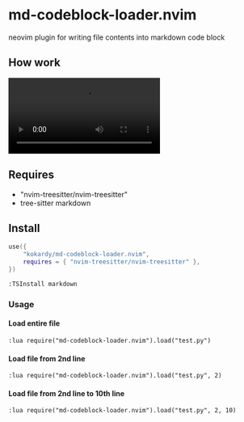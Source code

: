 # md-codeblock-loader.nvim
neovim plugin for writing file contents into markdown code block

## How work
![How work](https://user-images.githubusercontent.com/2720900/219847815-149ab9c4-9915-40ad-afd1-852a77819dc2.mp4)


## Requires
- "nvim-treesitter/nvim-treesitter"
- tree-sitter markdown
## Install
```lua
use({
    "kokardy/md-codeblock-loader.nvim", 
    requires = { "nvim-treesitter/nvim-treesitter" },
})
```

```vim
:TSInstall markdown
```

### Usage

#### Load entire file
```vim
:lua require("md-codeblock-loader.nvim").load("test.py")
```

#### Load file from 2nd line
```vim
:lua require("md-codeblock-loader.nvim").load("test.py", 2)
```

#### Load file from 2nd line to 10th line
```vim
:lua require("md-codeblock-loader.nvim").load("test.py", 2, 10)
```

```python
```
